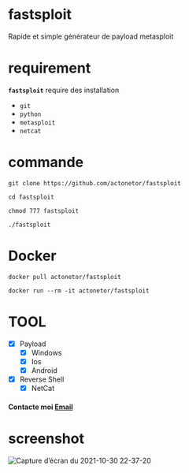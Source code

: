 # fastsploit
Rapide et simple générateur de payload metasploit

# requirement
**`fastsploit`** require des installation

- `git`
- `python`
- `metasploit`
- `netcat`
#  commande

```git clone https://github.com/actonetor/fastsploit```
```
cd fastsploit
```
```
chmod 777 fastsploit
```
```
./fastsploit
```

#  Docker
```
docker pull actonetor/fastsploit
```
```
docker run --rm -it actonetor/fastsploit
```
#  TOOL

- [x] Payload
   - [x] Windows
   - [x] Ios
   - [x] Android
- [x] Reverse Shell
   - [x] NetCat

#### Contacte moi <a href="mailto:elias.bounouara@icloud.com">Email</a>
                                                                
#  screenshot
                                                             
![Capture d’écran du 2021-10-30 22-37-20](https://user-images.githubusercontent.com/87834920/139558595-2842f91d-9356-4c93-bd62-de39cfc4a27d.png)
